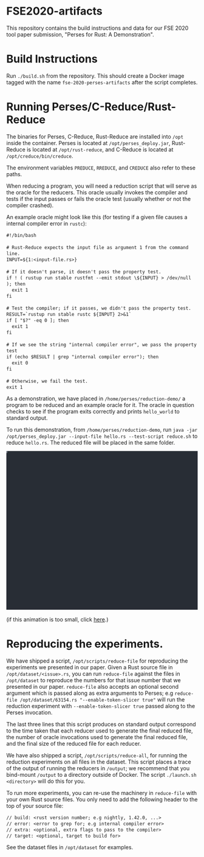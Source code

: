 # FSE2020-artifacts
This repository contains the build instructions and data for our FSE 2020 
tool paper submission, "Perses for Rust: A Demonstration".

# Build Instructions
Run `./build.sh` from the repository.  This should create a Docker image tagged with the
name `fse-2020-perses-artifacts` after the script completes.

# Running Perses/C-Reduce/Rust-Reduce
The binaries for Perses, C-Reduce, Rust-Reduce are installed into `/opt` inside the container.
Perses is located at `/opt/perses_deploy.jar`, Rust-Reduce is located at `/opt/rust-reduce`,
and C-Reduce is located at `/opt/creduce/bin/creduce`.

The environment variables `PREDUCE`, `RREDUCE`, and `CREDUCE` also refer to these paths.

When reducing a program, you will need a reduction script that will serve as the oracle for the
reducers.  This oracle usually invokes the compiler and tests if the input passes or fails
the oracle test (usually whether or not the compiler crashed).

An example oracle might look like this (for testing if a given file causes
a internal compiler error in `rustc`):

```
#!/bin/bash

# Rust-Reduce expects the input file as argument 1 from the command line.
INPUT=${1:<input-file.rs>}

# If it doesn't parse, it doesn't pass the property test.
if ! ( rustup run stable rustfmt --emit stdout \${INPUT} > /dev/null ); then
  exit 1
fi

# Test the compiler; if it passes, we didn't pass the property test.
RESULT=`rustup run stable rustc ${INPUT} 2>&1`
if [ "$?" -eq 0 ]; then
  exit 1
fi

# If we see the string "internal compiler error", we pass the property test
if (echo $RESULT | grep "internal compiler error"); then
  exit 0
fi

# Otherwise, we fail the test.
exit 1
```

As a demonstration, we have placed in `/home/perses/reduction-demo/` a program to be reduced and an example
oracle for it.  The oracle in question checks to see if the program exits correctly and prints `hello_world` to standard output.

To run this demonstration, from `/home/perses/reduction-demo`, run `java -jar /opt/perses_deploy.jar --input-file hello.rs --test-script reduce.sh`
to reduce `hello.rs`.  The reduced file will be placed in the same folder.

![Reduction Demo Screencast](demos/reduction-demo.svg)

(if this animation is too small, click [here](https://raw.githubusercontent.com/e45lee/FSE2020-artifacts/master/demos/reduction-demo.svg).)

# Reproducing the experiments.
We have shipped a script, `/opt/scripts/reduce-file` for reproducing the experiments we presented
in our paper.  Given a Rust source file in `/opt/dataset/<issue>.rs`, you can run `reduce-file` against
the files in `/opt/dataset` to reproduce the numbers for that issue number that we presented in our paper.
`reduce-file` also accepts an optional second argument which is passed along as extra arguments to Perses;
e.g `reduce-file /opt/dataset/63154.rs "--enable-token-slicer true"` will run the reduction experiment with
`--enable-token-slicer true` passed along to the Perses invocation.

The last three lines that this script produces on standard output correspond to the time taken that
each reducer used to generate the final reduced file, the number of oracle invocations used
to generate the final reduced file, and the final size of the reduced file for each reducer.

We have also shipped a script, `/opt/scripts/reduce-all`, for running the reduction experiments on all files
in the dataset.  This script places a trace of the output of running the reducers in `/output`; we recommend
that you bind-mount `/output` to a directory outside of Docker.  The script `./launch.sh <directory>`
will do this for you. 

To run more experiments, you can re-use the machinery in `reduce-file` with your own Rust source files.
You only need to add the following header to the top of your source file:
```
// build: <rust version number; e.g nightly, 1.42.0, ...>
// error: <error to grep for; e.g internal compiler error>
// extra: <optional, extra flags to pass to the compiler>
// target: <optional, target to build for>
```

See the dataset files in `/opt/dataset` for examples.
